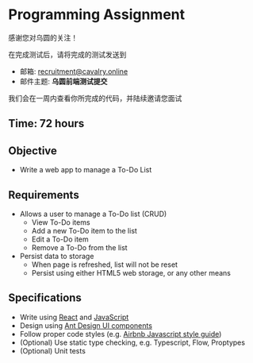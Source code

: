 # Programming Assignment

感谢您对乌圆的关注！

在完成测试后，请将完成的测试发送到

- 邮箱: recruitment@cavalry.online
- 邮件主题: **乌圆前端测试提交**

我们会在一周内查看你所完成的代码，并陆续邀请您面试

## Time: 72 hours

## Objective

- Write a web app to manage a To-Do List

## Requirements

- Allows a user to manage a To-Do list (CRUD)
  - View To-Do items
  - Add a new To-Do item to the list
  - Edit a To-Do item
  - Remove a To-Do from the list
- Persist data to storage
  - When page is refreshed, list will not be reset
  - Persist using either HTML5 web storage, or any other means

## Specifications

- Write using [React](https://zh-hans.reactjs.org/docs/getting-started.html) and [JavaScript](https://developer.mozilla.org/zh-CN/docs/Web/JavaScript)
- Design using [Ant Design UI components](https://ant.design/index-cn)
- Follow proper code styles (e.g. [Airbnb Javascript style guide](https://github.com/lin-123/javascript))
- (Optional) Use static type checking, e.g. Typescript, Flow, Proptypes
- (Optional) Unit tests
